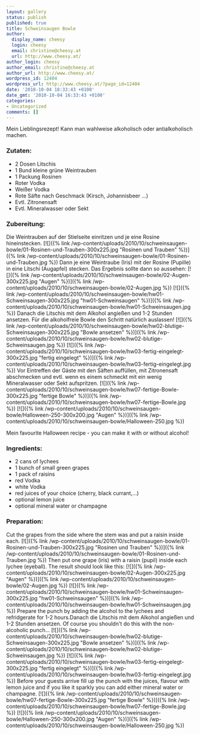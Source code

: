 ```yaml
---
layout: gallery
status: publish
published: true
title: Schweinsaugen Bowle
author:
  display_name: cheesy
  login: cheesy
  email: christine@cheesy.at
  url: http://www.cheesy.at/
author_login: cheesy
author_email: christine@cheesy.at
author_url: http://www.cheesy.at/
wordpress_id: 12404
wordpress_url: http://www.cheesy.at/?page_id=12404
date: '2010-10-04 18:33:43 +0100'
date_gmt: '2010-10-04 16:33:43 +0100'
categories:
- Uncategorized
comments: []
---
```

<!--:de-->Mein Lieblingsrezept! Kann man wahlweise alkoholisch oder antialkoholisch machen.
### Zutaten:
- 2 Dosen Litschis
- 1 Bund kleine grüne Weintrauben
- 1 Packung Rosinen
- Roter Vodka
- Weißer Vodka
- Rote Säfte nach Geschmack (Kirsch, Johannisbeer ...)
- Evtl. Zitronensaft
- Evtl. Mineralwasser oder Sekt
### Zubereitung:
Die Weintrauben auf der Stielseite einritzen und je eine Rosine hineinstecken.
[![]({% link /wp-content/uploads/2010/10/schweinsaugen-bowle/01-Rosinen-und-Trauben-300x225.jpg "Rosinen und Trauben" %})]({% link /wp-content/uploads/2010/10/schweinsaugen-bowle/01-Rosinen-und-Trauben.jpg %})
Dann je eine Weintraube (Iris) mit der Rosine (Pupille) in eine Litschi (Augapfel) stecken. Das Ergebnis sollte dann so aussehen:
[![]({% link /wp-content/uploads/2010/10/schweinsaugen-bowle/02-Augen-300x225.jpg "Augen" %})]({% link /wp-content/uploads/2010/10/schweinsaugen-bowle/02-Augen.jpg %})
[![]({% link /wp-content/uploads/2010/10/schweinsaugen-bowle/hw01-Schweinsaugen-300x225.jpg "hw01-Schweinsaugen" %})]({% link /wp-content/uploads/2010/10/schweinsaugen-bowle/hw01-Schweinsaugen.jpg %})
Danach die Litschis mit dem Alkohol angießen und 1-2 Stunden ansetzen. Für die alkoholfreie Bowle den Schritt natürlich auslassen!
[![]({% link /wp-content/uploads/2010/10/schweinsaugen-bowle/hw02-blutige-Schweinsaugen-300x225.jpg "Bowle ansetzen" %})]({% link /wp-content/uploads/2010/10/schweinsaugen-bowle/hw02-blutige-Schweinsaugen.jpg %})
[![]({% link /wp-content/uploads/2010/10/schweinsaugen-bowle/hw03-fertig-eingelegt-300x225.jpg "fertig eingelegt" %})]({% link /wp-content/uploads/2010/10/schweinsaugen-bowle/hw03-fertig-eingelegt.jpg %})
Vor Eintreffen der Gäste mit den Säften auffüllen, mit Zitronensaft abschmecken und evtl. wenn es einem schmeckt mit ein wenig Mineralwasser oder Sekt aufspritzen.
[![]({% link /wp-content/uploads/2010/10/schweinsaugen-bowle/hw07-fertige-Bowle-300x225.jpg "fertige Bowle" %})]({% link /wp-content/uploads/2010/10/schweinsaugen-bowle/hw07-fertige-Bowle.jpg %})
[![]({% link /wp-content/uploads/2010/10/schweinsaugen-bowle/Halloween-250-300x200.jpg "Augen" %})]({% link /wp-content/uploads/2010/10/schweinsaugen-bowle/Halloween-250.jpg %})
<!--:--><!--:en-->Mein favourite Halloween recipe - you can make it with or without alcohol!
### Ingredients:
- 2 cans of lychees
- 1 bunch of small green grapes
- 1 pack of raisins
- red Vodka
- white Vodka
- red juices of your choice (cherry, black currant,...)
- optional lemon juice
- optional mineral water or champagne
### Preparation:
Cut the grapes from the side where the stem was and put a raisin inside each.
[![]({% link /wp-content/uploads/2010/10/schweinsaugen-bowle/01-Rosinen-und-Trauben-300x225.jpg "Rosinen und Trauben" %})]({% link /wp-content/uploads/2010/10/schweinsaugen-bowle/01-Rosinen-und-Trauben.jpg %})
Then put one grape (iris) with a raisin (pupil) inside each lychee (eyeball). The result should look like this:
[![]({% link /wp-content/uploads/2010/10/schweinsaugen-bowle/02-Augen-300x225.jpg "Augen" %})]({% link /wp-content/uploads/2010/10/schweinsaugen-bowle/02-Augen.jpg %})
[![]({% link /wp-content/uploads/2010/10/schweinsaugen-bowle/hw01-Schweinsaugen-300x225.jpg "hw01-Schweinsaugen" %})]({% link /wp-content/uploads/2010/10/schweinsaugen-bowle/hw01-Schweinsaugen.jpg %})
Prepare the punch by adding the alcohol to the lychees and refridgerate for 1-2 hours.Danach die Litschis mit dem Alkohol angießen und 1-2 Stunden ansetzen. Of course you shouldn't do this with the non-alcoholic punch...
[![]({% link /wp-content/uploads/2010/10/schweinsaugen-bowle/hw02-blutige-Schweinsaugen-300x225.jpg "Bowle ansetzen" %})]({% link /wp-content/uploads/2010/10/schweinsaugen-bowle/hw02-blutige-Schweinsaugen.jpg %})
[![]({% link /wp-content/uploads/2010/10/schweinsaugen-bowle/hw03-fertig-eingelegt-300x225.jpg "fertig eingelegt" %})]({% link /wp-content/uploads/2010/10/schweinsaugen-bowle/hw03-fertig-eingelegt.jpg %})
Before your guests arrive fill up the punch with the juices, flavour with lemon juice and if you like it sparkly you can add either mineral water or champagne.
[![]({% link /wp-content/uploads/2010/10/schweinsaugen-bowle/hw07-fertige-Bowle-300x225.jpg "fertige Bowle" %})]({% link /wp-content/uploads/2010/10/schweinsaugen-bowle/hw07-fertige-Bowle.jpg %})
[![]({% link /wp-content/uploads/2010/10/schweinsaugen-bowle/Halloween-250-300x200.jpg "Augen" %})]({% link /wp-content/uploads/2010/10/schweinsaugen-bowle/Halloween-250.jpg %})<!--:-->
